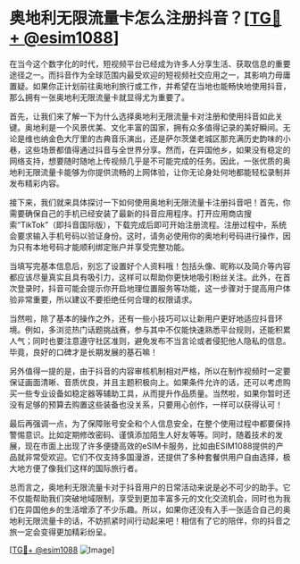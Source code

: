 # 奥地利无限流量卡怎么注册抖音？[[TG💪+ @esim1088](https://t.me/s/esim1088)]

在当今这个数字化的时代，短视频平台已经成为许多人分享生活、获取信息的重要途径之一。而抖音作为全球范围内最受欢迎的短视频社交应用之一，其影响力毋庸置疑。如果你正计划前往奥地利旅行或工作，并希望在当地也能畅快地使用抖音，那么拥有一张奥地利无限流量卡就显得尤为重要了。

首先，让我们来了解一下为什么选择奥地利无限流量卡对注册和使用抖音如此关键。奥地利是一个风景优美、文化丰富的国家，拥有众多值得记录的美好瞬间。无论是维也纳金色大厅里的古典音乐演出，还是萨尔茨堡老城区那充满历史韵味的小巷，这些场景都值得通过抖音与全世界分享。然而，在异国他乡，如果没有稳定的网络支持，想要随时随地上传视频几乎是不可能完成的任务。因此，一张优质的奥地利无限流量卡能够为你提供流畅的上网体验，让你无论身处何地都能轻松录制并发布精彩内容。

接下来，我们就来具体探讨一下如何使用奥地利无限流量卡注册抖音吧！首先，你需要确保自己的手机已经安装了最新的抖音应用程序。打开应用商店搜索“TikTok”（即抖音国际版），下载完成后即可开始注册流程。注册过程中，系统会要求输入手机号码以验证身份。这时，请务必使用你的奥地利号码进行操作，因为只有本地号码才能顺利绑定账户并享受完整功能。

当填写完基本信息后，别忘了设置好个人资料哦！包括头像、昵称以及简介等内容都应该尽量真实且具有吸引力，这样可以帮助你更快地吸引粉丝关注。此外，在首次登录时，抖音可能会提示你开启地理位置服务等功能，这一步骤对于提高用户体验非常重要，所以建议不要拒绝任何合理的权限请求。

当然啦，除了基本的操作之外，还有一些小技巧可以让新用户更好地适应抖音环境。例如，多浏览热门话题挑战赛，参与其中不仅能快速熟悉平台规则，还能积累人气；同时也要注意遵守社区准则，避免发布不当言论或者侵犯他人隐私的信息。毕竟，良好的口碑才是长期发展的基石嘛！

另外值得一提的是，由于抖音的内容审核机制相对严格，所以在制作视频时一定要保证画面清晰、音质优良，并且主题积极向上。如果条件允许的话，还可以考虑购买一些专业设备如稳定器等辅助工具，从而提升作品质量。当然啦，如果你暂时还没有足够的预算去购置这些装备也没关系，只要用心创作，一样可以获得认可！

最后再强调一点，为了保障账号安全和个人信息安全，在整个使用过程中都要保持警惕意识。比如定期修改密码、谨慎添加陌生人好友等等。同时，随着技术的发展，现在市面上出现了许多便捷高效的eSIM卡服务，比如由ESIM1088提供的产品就非常受欢迎。它们不仅支持多国漫游，还提供了多种套餐供用户自由选择，极大地方便了像我们这样的国际旅行者。

总而言之，奥地利无限流量卡对于抖音用户的日常活动来说是必不可少的助手。它不仅能帮助我们突破地域限制，享受到更加丰富多元的文化交流机会，同时也为我们在异国他乡的生活增添了不少乐趣。所以，如果你还没有入手一张适合自己的奥地利无限流量卡的话，不妨抓紧时间行动起来吧！相信有了它的陪伴，你的抖音之旅一定会变得更加精彩纷呈。

[[TG💪+ @esim1088](https://t.me/s/esim1088) ![Image](https://i.postimg.cc/4NQfJmqS/Snipaste-2025-05-13-00-14-12.png)]